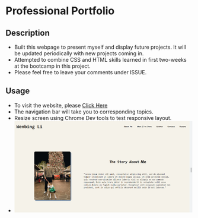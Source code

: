 # Professional Portfolio

## Description
* Built this webpage to present myself and display future projects. It will be updated periodically with new projects coming in. 
* Attempted to combine CSS and HTML skills learned in first two-weeks at the bootcamp in this project.
* Please feel free to leave your comments under ISSUE.

## Usage
* To visit the website, please [Click Here](https://jabezli.github.io/Professional-Portfolio/)
* The navigation bar will take you to corresponding topics.
* Resize screen using Chrome Dev tools to test responsive layout.
* ![](/assets/images/Screenshot.png)
